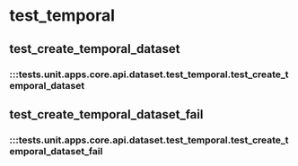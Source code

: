 # test_temporal

## test_create_temporal_dataset

### :::tests.unit.apps.core.api.dataset.test_temporal.test_create_temporal_dataset

## test_create_temporal_dataset_fail

### :::tests.unit.apps.core.api.dataset.test_temporal.test_create_temporal_dataset_fail

